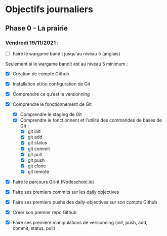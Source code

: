 # Objectifs journaliers

## Phase 0 - La prairie

### Vendredi 19/11/2021 :

* [ ] Faire le wargame bandit jusqu'au niveau 5 (anglais)



Seulement si le wargame bandit est au niveau 5 minimum : 

* [X] Création de compte Github
* [X] Installation et/ou configuration de Git
* [X] Comprendre ce qu’est le versionning
* [X] Comprendre le fonctionnement de Git
  * [X] Comprendre le staging de Git
  * [X] Comprendre le fonctionnent et l'utilité des commandes de bases de Git :
    * [X] git init
    * [X] git add
    * [X] git status
    * [X] git commit
    * [X] git pull
    * [X] git push
    * [X] git clone
    * [X] git remote
* [X] Faire le parcours Git-it (Nodeschool.io)
* [X] Faire ses premiers commits sur les daily objectives
* [X] Faire ses premiers pushs des daily-objectives sur son compte Github

* [X] Créer son premier repo Github
* [X] Faire ses première manipulations de versionning (init, push, add, commit, status, pull)

